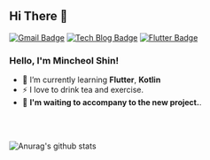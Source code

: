 
## Hi There 👋  

[![Gmail Badge](https://img.shields.io/badge/Gmail-d14836?style=flat-square&logo=Gmail&logoColor=white&link=mailto:mincheolnihs@gmail.com)](mailto:mincheolnihs@gmail.com)
[![Tech Blog Badge](http://img.shields.io/badge/-Tech%20blog-black?style=flat-square&logo=github&link=https://velog.io/@den)](https://velog.io/@den) [![Flutter Badge](http://img.shields.io/badge/-pub.dev-blue?style=flat-square&logo=flutter&link=https://pub.dev/packages?q=email%3Amincheolnihs%40gmail.com)](https://pub.dev/packages?q=email%3Amincheolnihs%40gmail.com)

### Hello, I'm Mincheol Shin! 

- 🌱 I’m currently learning **Flutter**, **Kotlin**
- ⚡ I love to drink tea and exercise.
- 👯 **I'm waiting to accompany to the new project.**.

<br>
<br>


![Anurag's github stats](https://github-readme-stats.vercel.app/api?username=mincheol-shin&show_icons=true&theme=highcontrast)
